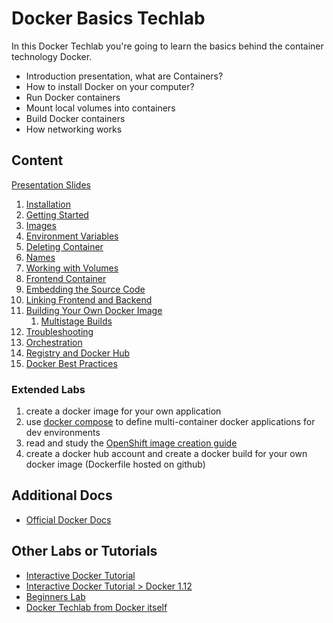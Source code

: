 # Docker Basics Techlab

In this Docker Techlab you're going to learn the basics behind the container technology Docker.

* Introduction presentation, what are Containers?
* How to install Docker on your computer?
* Run Docker containers
* Mount local volumes into containers
* Build Docker containers
* How networking works

## Content

[Presentation Slides](presentation/Docker_Techlab_2.0.odp)

1. [Installation](labs/01_installation.md)
1. [Getting Started](labs/02_hello_world.md)
1. [Images](labs/03_images.md)
1. [Environment Variables](labs/04_environment_daemons.md)
1. [Deleting Container](labs/05_deleting_container.md)
1. [Names](labs/06_names.md)
1. [Working with Volumes](labs/07_volumes.md)
1. [Frontend Container](labs/08_frontend_containers.md)
1. [Embedding the Source Code](labs/09_dev_port.md)
1. [Linking Frontend and Backend](labs/10_frontend_backend.md)
1. [Building Your Own Docker Image](labs/11_build_image.md)
    1. [Multistage Builds](labs/11_1_multistage_build.md)
1. [Troubleshooting](labs/12_troubleshooting.md)
1. [Orchestration](labs/13_compose.md)
1. [Registry and Docker Hub](labs/14_dockerhub.md)
1. [Docker Best Practices](labs/15_bestpractices.md)


### Extended Labs

1. create a docker image for your own application
1. use [docker compose](https://docs.docker.com/compose/) to define multi-container docker applications for dev environments
1. read and study the [OpenShift image creation guide](https://docs.openshift.com/container-platform/3.6/creating_images/guidelines.html)
1. create a docker hub account and create a docker build for your own docker image (Dockerfile hosted on github)


## Additional Docs

* [Official Docker Docs](https://docs.docker.com)


## Other Labs or Tutorials

* [Interactive Docker Tutorial](https://www.katacoda.com/courses/docker)
* [Interactive Docker Tutorial > Docker 1.12](http://training.play-with-docker.com)
* [Beginners Lab](https://github.com/alexellis/HandsOnDocker/blob/master/Labs.md)
* [Docker Techlab from Docker itself](https://github.com/docker/labs/blob/master/beginner/readme.md)
